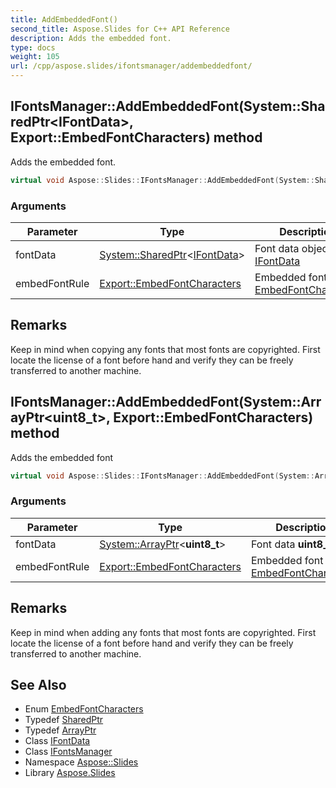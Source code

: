 ```yaml
---
title: AddEmbeddedFont()
second_title: Aspose.Slides for C++ API Reference
description: Adds the embedded font.
type: docs
weight: 105
url: /cpp/aspose.slides/ifontsmanager/addembeddedfont/
---
```

## IFontsManager::AddEmbeddedFont(System::SharedPtr\<IFontData\>, Export::EmbedFontCharacters) method


Adds the embedded font.

```cpp
virtual void Aspose::Slides::IFontsManager::AddEmbeddedFont(System::SharedPtr<IFontData> fontData, Export::EmbedFontCharacters embedFontRule)=0
```


### Arguments

| Parameter | Type | Description |
| --- | --- | --- |
| fontData | [System::SharedPtr](../../../system/sharedptr/)\<[IFontData](../../ifontdata/)\> | Font data object [IFontData](../../ifontdata/) |
| embedFontRule | [Export::EmbedFontCharacters](../../../aspose.slides.export/embedfontcharacters/) | Embedded font rule [EmbedFontCharacters](../../../aspose.slides.export/embedfontcharacters/) |
## Remarks


Keep in mind when copying any fonts that most fonts are copyrighted. First locate the license of a font before hand and verify they can be freely transferred to another machine.


## IFontsManager::AddEmbeddedFont(System::ArrayPtr\<uint8_t\>, Export::EmbedFontCharacters) method


Adds the embedded font

```cpp
virtual void Aspose::Slides::IFontsManager::AddEmbeddedFont(System::ArrayPtr<uint8_t> fontData, Export::EmbedFontCharacters embedFontRule)=0
```


### Arguments

| Parameter | Type | Description |
| --- | --- | --- |
| fontData | [System::ArrayPtr](../../../system/arrayptr/)\<**uint8_t**\> | Font data **uint8_t**[] |
| embedFontRule | [Export::EmbedFontCharacters](../../../aspose.slides.export/embedfontcharacters/) | Embedded font rule [EmbedFontCharacters](../../../aspose.slides.export/embedfontcharacters/) |
## Remarks


Keep in mind when adding any fonts that most fonts are copyrighted. First locate the license of a font before hand and verify they can be freely transferred to another machine.


## See Also

* Enum [EmbedFontCharacters](../../aspose.slides.export/embedfontcharacters/)
* Typedef [SharedPtr](../../system/sharedptr/)
* Typedef [ArrayPtr](../../system/arrayptr/)
* Class [IFontData](../ifontdata/)
* Class [IFontsManager](./)
* Namespace [Aspose::Slides](../)
* Library [Aspose.Slides](../../)